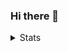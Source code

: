### Hi there 👋

<!--
**eawlot3000/eawlot3000** is a ✨ _special_ ✨ repository because its `README.md` (this file) appears on your GitHub profile.

Here are some ideas to get you started:

- 🔭 I’m currently working on ...
- 🌱 I’m currently learning ...
- 👯 I’m looking to collaborate on ...
- 🤔 I’m looking for help with ...
- 💬 Ask me about ...
- 📫 How to reach me: ...
- 😄 Pronouns: ...
- ⚡ Fun fact: ...
-->


<details>
<summary>Stats</summary>
<a href="https://github.com/eawlot3000">
  <table>
    <tr>
      <td>
        <img align="center" src="https://github-readme-stats.vercel.app/api?username=eawlot3000&show_icons=true&hide_border=true&icon_color=ffca28&title_color=ffa000" />
      </td>
      <td>
        <img align="center" src="https://github-readme-stats.vercel.app/api/top-langs/?username=eawlot3000&layout=compact&hide_border=true&title_color=ffa000" />
      </td>
    </tr>
  </table>
</a>
<!-- https://count.getloli.com/get/@JindaiKirin?theme=moebooru)](https://github.com/eawlot3000) -->
</details>
